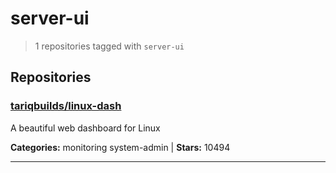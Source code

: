 # server-ui

> 1 repositories tagged with `server-ui`

## Repositories

### [tariqbuilds/linux-dash](https://github.com/tariqbuilds/linux-dash)

A beautiful web dashboard for Linux

**Categories:** monitoring system-admin  | **Stars:** 10494

---


